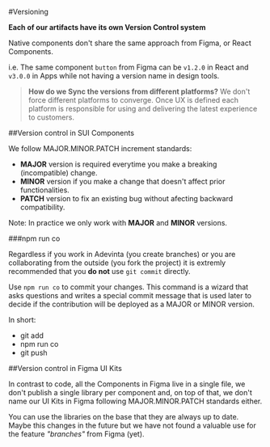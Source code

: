 #Versioning

**Each of our artifacts have its own Version Control system**

Native components don't share the same approach from Figma, or React Components.

i.e. The same component `button` from Figma can be `v1.2.0` in React and `v3.0.0` in Apps while not having a version name in design tools. 

> **How do we Sync the versions from different platforms?** We don't force different platforms to converge. Once UX is defined each platform is responsible for using and delivering the latest experience to customers.

##Version control in SUI Components

We follow MAJOR.MINOR.PATCH increment standards:

- **MAJOR** version is required everytime you make a breaking (incompatible) change.
- **MINOR** version if you make a change that doesn't affect prior functionalities.
- **PATCH** version to fix an existing bug without afecting backward compatibility.

Note: In practice we only work with **MAJOR** and **MINOR** versions.

###npm run co

Regardless if you work in Adevinta (you create branches) or you are collaborating from the outside (you fork the project) it is extremly recommended that you **do not** use `git commit` directly.

Use `npm run co` to commit your changes. This command is a wizard that asks questions and writes a special commit message that is used later to decide if the contribution will be deployed as a MAJOR or MINOR version.

In short:

- git add
- npm run co
- git push

##Version control in Figma UI Kits

In contrast to code, all the Components in Figma live in a single file, we don't publish a single library per component and, on top of that, we don't name our UI Kits in Figma following MAJOR.MINOR.PATCH standards either.

You can use the libraries on the base that they are always up to date. Maybe this changes in the future but we have not found a valuable use for the feature _"branches"_ from Figma (yet).

